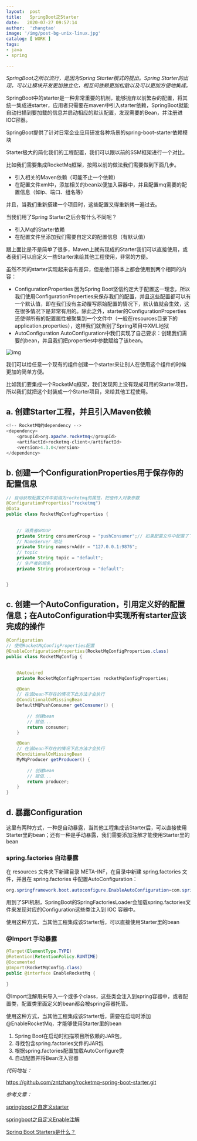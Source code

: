 ```yaml
---
layout:  post
title:   SpringBoot之Starter
date:   2020-07-27 09:57:14
author:  'zhangtao'
image: '/img/post-bg-unix-linux.jpg'
catalog: [ WORK ]
tags:
- java
- spring

---
```



 *SpringBoot之所以流行，是因为Spring Starter模式的提出。Spring Starter的出现，可以让模块开发更加独立化，相互间依赖更加松散以及可以更加方便地集成。* 


SpringBoot中的starter是一种非常重要的机制，能够抛弃以前繁杂的配置，将其统一集成进starter，应用者只需要在maven中引入starter依赖，SpringBoot就能自动扫描到要加载的信息并启动相应的默认配置，发现需要的Bean，并注册进IOC容器。

SpringBoot提供了针对日常企业应用研发各种场景的spring-boot-starter依赖模块


Starter极大的简化我们的工程配置，我们可以跟以前的SSM框架进行一个对比。

比如我们需要集成RocketMq框架，按照以前的做法我们需要做到下面几步。

- 引入相关的Maven依赖（可能不止一个依赖） 
- 在配置文件xml中，添加相关的bean以便加入容器中，并且配置mq需要的配置信息（如ip、端口、组名等）

并且，当我们重新搭建一个项目时，这些配置又得重新拷一遍过去。


当我们用了Spring Starter之后会有什么不同呢？

- 引入Mq的Starter依赖 
- 在配置文件里添加我们需要自定义的配置信息（有默认值）

跟上面比是不是简单了很多，Maven上就有现成的Starter我们可以直接使用，或者我们可以自定义一些Starter来给其他工程使用，非常的方便。


虽然不同的starter实现起来各有差异，但是他们基本上都会使用到两个相同的内容：

-  ConfigurationProperties 因为Spring Boot坚信约定大于配置这一理念，所以我们使用ConfigurationProperties来保存我们的配置，并且这些配置都可以有一个默认值，即在我们没有主动覆写原始配置的情况下，默认值就会生效，这在很多情况下是非常有用的。除此之外，starter的ConfigurationProperties还使得所有的配置属性被聚集到一个文件中（一般在resources目录下的application.properties），这样我们就告别了Spring项目中XML地狱  
-  AutoConfiguration AutoConfiguration中我们实现了自己要求：创建我们需要的bean，并且我们把properties中参数赋给了该bean。 


![img](https://imgconvert.csdnimg.cn/aHR0cHM6Ly9naXRlZS5jb20venQxOTk0MTIxNC9pbWFnZUJlZC9yYXcvbWFzdGVyL3VQaWMvZFcwVUs0LnBuZw?x-oss-process=image/format,png)

我们可以给任意一个现有的组件创建一个starter来让别人在使用这个组件的时候更加的简单方便。


比如我们要集成一个RocketMq框架，我们发现网上没有现成可用的Starter项目，所以我们就把这个封装成一个Starter项目，来给其他工程使用。

## a. 创建Starter工程，并且引入Maven依赖

```java
<!-- RocketMQ的dependency -->
<dependency>
	<groupId>org.apache.rocketmq</groupId>
	<artifactId>rocketmq-client</artifactId>
	<version>4.3.0</version>
</dependency>
```

## b. 创建一个ConfigurationProperties用于保存你的配置信息

```java
// 自动获取配置文件中前缀为rocketmq的属性，把值传入对象参数
@ConfigurationProperties("rocketmq")
@Data
public class RocketMqConfigProperties {
   
    
    // 消费者GROUP
    private String consumerGroup = "pushConsumer";// 如果配置文件中配置了下面属性，则该默认属性会被覆盖
    // NameServer 地址
    private String namesrvAddr = "127.0.0.1:9876";
    // topic
    private String topic = "default";
    // 生产者的组名
    private String producerGroup = "default";


}
```

## c. 创建一个AutoConfiguration，引用定义好的配置信息；在AutoConfiguration中实现所有starter应该完成的操作

```java
@Configuration
// 使用RocketMqConfigProperties配置
@EnableConfigurationProperties(RocketMqConfigProperties.class)
public class RocketMqConfig {
   

    @Autowired
    private RocketMqConfigProperties rocketMqConfigProperties;

    @Bean
    // 在该bean不存在的情况下此方法才会执行
    @ConditionalOnMissingBean
    DefaultMQPushConsumer getConsumer() {
   
        // 创建bean
        // 赋值...
        return consumer;
    }

    @Bean
    // 在该bean不存在的情况下此方法才会执行
    @ConditionalOnMissingBean
    MyMqProducer getProducer() {
   
        // 创建bean
        // 赋值...
        return producer;
    }
}
```

## d. 暴露Configuration

这里有两种方式，一种是自动暴露，当其他工程集成该Starter后，可以直接使用Starter里的bean；还有一种是手动暴露，我们需要添加注解才能使用Starter里的bean

### spring.factories 自动暴露

在 resources 文件夹下新建目录 META-INF，在目录中新建 spring.factories 文件，并且在 spring.factories 中配置AutoConfiguration：

```java
org.springframework.boot.autoconfigure.EnableAutoConfiguration=com.springboot.conf.RocketMqConfig
```

用到了SPI机制，SpringBoot的SpringFactoriesLoader会加载spring.factories文件来发现对应的Configuration这些类注入到 IOC 容器中。

使用这种方式，当其他工程集成该Starter后，可以直接使用Starter里的bean

### @Import 手动暴露

```java
@Target(ElementType.TYPE)
@Retention(RetentionPolicy.RUNTIME)
@Documented
@Import(RocketMqConfig.class)
public @interface EnableRocketMq {
   
}
```

@Import注解用来导入一个或多个class，这些类会注入到spring容器中，或者配置类，配置类里面定义的bean都会被spring容器托管。

使用这种方式，当其他工程集成该Starter后，需要在启动时添加@EnableRocketMq，才能够使用Starter里的bean


1. Spring Boot在启动时扫描项目所依赖的JAR包， 
2. 寻找包含spring.factories文件的JAR包 
3. 根据spring.factories配置加载AutoConfigure类 
4. 自动配置并将Bean注入容器

 *代码地址：* 

https://github.com/zntzhang/rocketmq-spring-boot-starter.git

 *参考文章：* 

 [springboot之自定义starter](https://zhuanlan.zhihu.com/p/150839717)

 [springboot之自定义Enable注解](https://zhuanlan.zhihu.com/p/151410665)

 [Spring Boot Starters是什么？](https://www.cnblogs.com/tjudzj/p/8758391.html)

